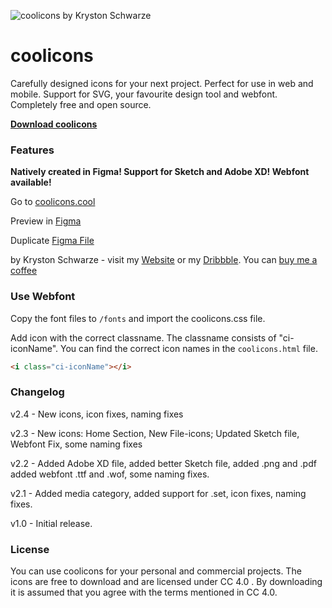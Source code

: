 
![coolicons by Kryston Schwarze](https://github.com/krystonschwarze/coolicons/blob/master/coolicons-feature-card.png?raw=true)

# coolicons

Carefully designed icons for your next project. Perfect for use in web and mobile. Support for SVG, your favourite design tool and webfont. Completely free and open source.

**[Download coolicons](https://github.com/krystonschwarze/coolicons/releases/download/v2.4/coolicons.v2.4.zip)**


### Features

**Natively created in Figma! Support for Sketch and Adobe XD! Webfont available!**

Go to [coolicons.cool](https://coolicons.cool/)

Preview in [Figma](https://www.figma.com/file/b4hqVEI6rPLC73QPdL3IxI/coolicons-v2.1?node-id=0%3A1)

Duplicate [Figma File](https://www.figma.com/c/file/800815864899415771/coolicons-v2.1)

by Kryston Schwarze - visit my [Website](https://krystonschwarze.com/) or my [Dribbble](https://dribbble.com/krystonschwarze). 
You can [buy me a coffee](https://www.buymeacoffee.com/krystonschwarze)



### Use Webfont

Copy the font files to `/fonts` and import the coolicons.css file.

Add icon with the correct classname. The classname consists of "ci-iconName". You can find the correct icon names in the `coolicons.html` file.

```html
<i class="ci-iconName"></i>
```


### Changelog

v2.4 - New icons, icon fixes, naming fixes

v2.3 - New icons: Home Section, New File-icons; Updated Sketch file, Webfont Fix, some naming fixes

v2.2 - Added Adobe XD file, added better Sketch file, added .png and .pdf added webfont .ttf and .wof, some naming fixes.

v2.1 - Added media category, added support for .set, icon fixes, naming fixes.

v1.0 - Initial release.


### License
You can use coolicons for your personal and commercial projects. The icons are free to download and are licensed under CC 4.0 . By downloading it is assumed that you agree with the terms mentioned in CC 4.0.
